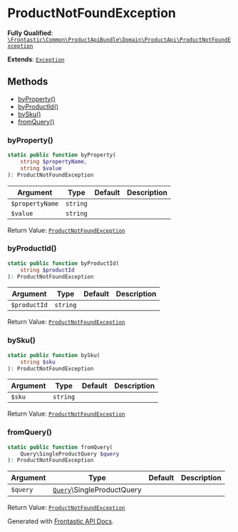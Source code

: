 #  ProductNotFoundException

**Fully Qualified**: [`\Frontastic\Common\ProductApiBundle\Domain\ProductApi\ProductNotFoundException`](../../../../../src/php/ProductApiBundle/Domain/ProductApi/ProductNotFoundException.php)

**Extends**: [`Exception`](Exception.md)

## Methods

* [byProperty()](#byproperty)
* [byProductId()](#byproductid)
* [bySku()](#bysku)
* [fromQuery()](#fromquery)

### byProperty()

```php
static public function byProperty(
    string $propertyName,
    string $value
): ProductNotFoundException
```

Argument|Type|Default|Description
--------|----|-------|-----------
`$propertyName`|`string`||
`$value`|`string`||

Return Value: [`ProductNotFoundException`](ProductNotFoundException.md)

### byProductId()

```php
static public function byProductId(
    string $productId
): ProductNotFoundException
```

Argument|Type|Default|Description
--------|----|-------|-----------
`$productId`|`string`||

Return Value: [`ProductNotFoundException`](ProductNotFoundException.md)

### bySku()

```php
static public function bySku(
    string $sku
): ProductNotFoundException
```

Argument|Type|Default|Description
--------|----|-------|-----------
`$sku`|`string`||

Return Value: [`ProductNotFoundException`](ProductNotFoundException.md)

### fromQuery()

```php
static public function fromQuery(
    Query\SingleProductQuery $query
): ProductNotFoundException
```

Argument|Type|Default|Description
--------|----|-------|-----------
`$query`|[`Query`](Query.md)\SingleProductQuery||

Return Value: [`ProductNotFoundException`](ProductNotFoundException.md)

Generated with [Frontastic API Docs](https://github.com/FrontasticGmbH/apidocs).
